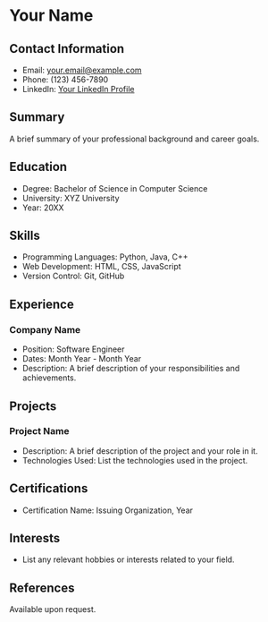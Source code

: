 # Your Name

## Contact Information
- Email: your.email@example.com
- Phone: (123) 456-7890
- LinkedIn: [Your LinkedIn Profile](https://www.linkedin.com/in/your-profile)

## Summary
A brief summary of your professional background and career goals.

## Education
- Degree: Bachelor of Science in Computer Science
- University: XYZ University
- Year: 20XX

## Skills
- Programming Languages: Python, Java, C++
- Web Development: HTML, CSS, JavaScript
- Version Control: Git, GitHub

## Experience
### Company Name
- Position: Software Engineer
- Dates: Month Year - Month Year
- Description: A brief description of your responsibilities and achievements.

## Projects
### Project Name
- Description: A brief description of the project and your role in it.
- Technologies Used: List the technologies used in the project.

## Certifications
- Certification Name: Issuing Organization, Year

## Interests
- List any relevant hobbies or interests related to your field.

## References
Available upon request.